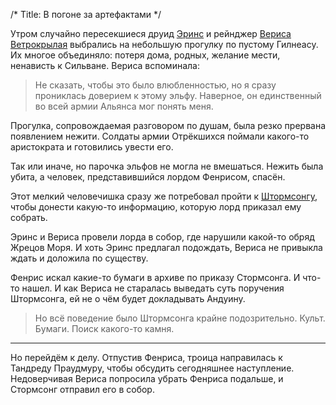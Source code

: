 /*
Title: В погоне за артефактами
*/

Утром случайно пересекшиеся друид [Эринс](/characters/erins) и рейнджер [Вериса Ветрокрылая](/characters/veerisa-wildrunner) выбрались на небольшую прогулку по пустому Гилнеасу. Их многое объединяло: потеря дома, родных, желание мести, ненависть к Сильване. Вериса вспоминала:

> Не сказать, чтобы это было влюбленностью, но я сразу прониклась доверием к этому эльфу. Наверное, он единственный во всей армии Альянса мог понять меня.

Прогулка, сопровождаемая разговором по душам, была резко прервана появлением нежити. Солдаты армии Отрёкшихся поймали какого-то аристократа и готовились увести его.

Так или иначе, но парочка эльфов не могла не вмешаться. Нежить была убита, а человек, представившийся лордом Фенрисом, спасён.

Этот мелкий человечишка сразу же потребовал пройти к [Штормсонгу](/characters/lord-stormsong), чтобы донести какую-то информацию, которую лорд приказал ему собрать.

Эринс и Вериса провели лорда в собор, где нарушили какой-то обряд Жрецов Моря. И хоть Эринс предлагал подождать, Вериса не привыкла ждать и доложила по существу.

Фенрис искал какие-то бумаги в архиве по приказу Стормсонга. И что-то нашел. И как Вериса не старалась выведать суть поручения Штормсонга, ей не о чём будет докладывать Андуину.

> Но всё поведение было Штормсонга крайне подозрительно. Культ. Бумаги. Поиск какого-то камня.

---

Но перейдём к делу. Отпустив Фенриса, троица направилась к Тандреду Праудмуру, чтобы обсудить сегодняшнее наступление. Недоверчивая Вериса попросила убрать Фенриса подальше, и Стормсонг отправил его в собор.